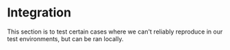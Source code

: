 # Integration

This section is to test certain cases where we can't reliably reproduce in our test environments, but can be ran locally.